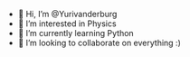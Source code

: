 - 👋 Hi, I’m @Yurivanderburg
- 👀 I’m interested in Physics
- 🌱 I’m currently learning Python
- 💞️ I’m looking to collaborate on everything :)

<!---
Yurivanderburg/Yurivanderburg is a ✨ special ✨ repository because its `README.md` (this file) appears on your GitHub profile.
You can click the Preview link to take a look at your changes.
--->
